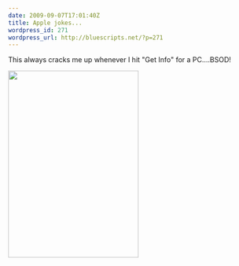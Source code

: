 ```yaml
---
date: 2009-09-07T17:01:40Z
title: Apple jokes...
wordpress_id: 271
wordpress_url: http://bluescripts.net/?p=271
---
```


This always cracks me up whenever I hit "Get Info" for a PC....BSOD!

<img class="aligncenter" src="http://img.skitch.com/20090907-ch1uqrmypa4jwkbj9i5act62hx.jpg" alt="" width="265" height="380" />

